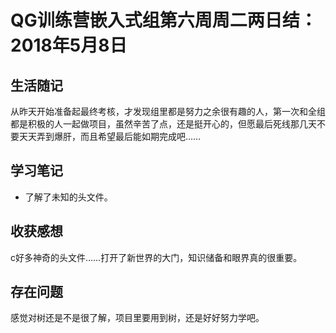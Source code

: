 # QG训练营嵌入式组第六周周二两日结：2018年5月8日

## 生活随记

从昨天开始准备起最终考核，才发现组里都是努力之余很有趣的人，第一次和全组都是积极的人一起做项目，虽然辛苦了点，还是挺开心的，但愿最后死线那几天不要天天弄到爆肝，而且希望最后能如期完成吧……

## 学习笔记

- 了解了未知的头文件。





## 收获感想

c好多神奇的头文件……打开了新世界的大门，知识储备和眼界真的很重要。

## 存在问题

感觉对树还是不是很了解，项目里要用到树，还是好好努力学吧。
